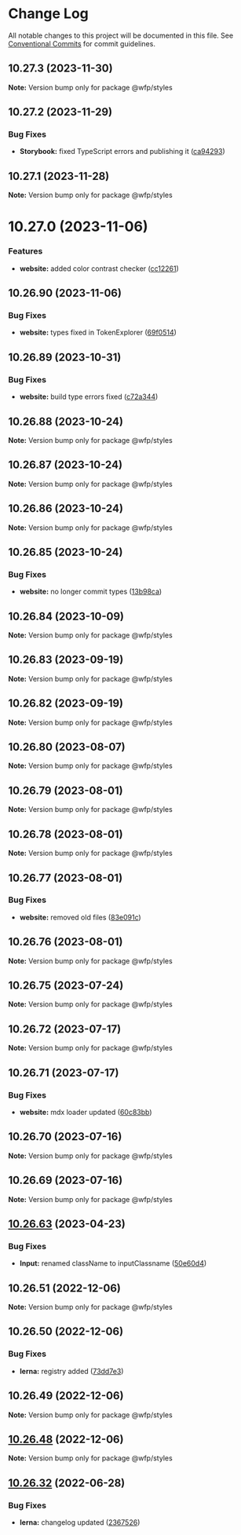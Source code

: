 # Change Log

All notable changes to this project will be documented in this file.
See [Conventional Commits](https://conventionalcommits.org) for commit guidelines.

## 10.27.3 (2023-11-30)

**Note:** Version bump only for package @wfp/styles





## 10.27.2 (2023-11-29)


### Bug Fixes

* **Storybook:** fixed TypeScript errors and publishing it ([ca94293](https://github.com/wfp/designsystem/commit/ca942938534e06d98a5799340d21aa0a58cb6847))





## 10.27.1 (2023-11-28)

**Note:** Version bump only for package @wfp/styles





# 10.27.0 (2023-11-06)


### Features

* **website:** added color contrast checker ([cc12261](https://github.com/wfp/designsystem/commit/cc122617dc46fcfe8c8913b405837d549ad2f8f0))





## 10.26.90 (2023-11-06)


### Bug Fixes

* **website:** types fixed in TokenExplorer ([69f0514](https://github.com/wfp/designsystem/commit/69f051402c3fe011e026aae5ffee006c9412ae8f))





## 10.26.89 (2023-10-31)


### Bug Fixes

* **website:** build type errors fixed ([c72a344](https://github.com/wfp/designsystem/commit/c72a3440fc4ef3f29fdacb24e853e315bc54fe0b))





## 10.26.88 (2023-10-24)

**Note:** Version bump only for package @wfp/styles





## 10.26.87 (2023-10-24)

**Note:** Version bump only for package @wfp/styles





## 10.26.86 (2023-10-24)

**Note:** Version bump only for package @wfp/styles





## 10.26.85 (2023-10-24)


### Bug Fixes

* **website:** no longer commit types ([13b98ca](https://github.com/wfp/designsystem/commit/13b98ca873487caa77dbc0828da85c9c136ce6a5))





## 10.26.84 (2023-10-09)

**Note:** Version bump only for package @wfp/styles





## 10.26.83 (2023-09-19)

**Note:** Version bump only for package @wfp/styles





## 10.26.82 (2023-09-19)

**Note:** Version bump only for package @wfp/styles





## 10.26.80 (2023-08-07)

**Note:** Version bump only for package @wfp/styles





## 10.26.79 (2023-08-01)

**Note:** Version bump only for package @wfp/styles





## 10.26.78 (2023-08-01)

**Note:** Version bump only for package @wfp/styles





## 10.26.77 (2023-08-01)


### Bug Fixes

* **website:** removed old files ([83e091c](https://github.com/wfp/designsystem/commit/83e091c04153ac227dbad158e999cb4f247c58ce))





## 10.26.76 (2023-08-01)

**Note:** Version bump only for package @wfp/styles





## 10.26.75 (2023-07-24)

**Note:** Version bump only for package @wfp/styles





## 10.26.72 (2023-07-17)

**Note:** Version bump only for package @wfp/styles

## 10.26.71 (2023-07-17)

### Bug Fixes

- **website:** mdx loader updated ([60c83bb](https://github.com/wfp/designsystem/commit/60c83bba74621ba5a93c9718bc49e4cdfbc807b6))

## 10.26.70 (2023-07-16)

**Note:** Version bump only for package @wfp/styles

## 10.26.69 (2023-07-16)

**Note:** Version bump only for package @wfp/styles

## [10.26.63](https://github.com/wfp/designsystem/compare/@wfp/styles@10.26.62...@wfp/styles@10.26.63) (2023-04-23)

### Bug Fixes

- **Input:** renamed className to inputClassname ([50e60d4](https://github.com/wfp/designsystem/commit/50e60d45c7b101c77e0f311f4d3b234820dd059d))

## 10.26.51 (2022-12-06)

**Note:** Version bump only for package @wfp/styles

## 10.26.50 (2022-12-06)

### Bug Fixes

- **lerna:** registry added ([73dd7e3](https://github.com/carbon-design-system/carbon/commit/73dd7e367e91bc1a372aa7e3f841f7f24a1b6934))

## 10.26.49 (2022-12-06)

**Note:** Version bump only for package @wfp/styles

## [10.26.48](https://github.com/carbon-design-system/carbon/compare/@wfp/styles@10.26.47...@wfp/styles@10.26.48) (2022-12-06)

**Note:** Version bump only for package @wfp/styles

## [10.26.32](https://github.com/carbon-design-system/carbon/compare/@wfp/styles@10.26.31...@wfp/styles@10.26.32) (2022-06-28)

### Bug Fixes

- **lerna:** changelog updated ([2367526](https://github.com/carbon-design-system/carbon/commit/236752651f113088dc7bee3921e5c06213c1f72e))
